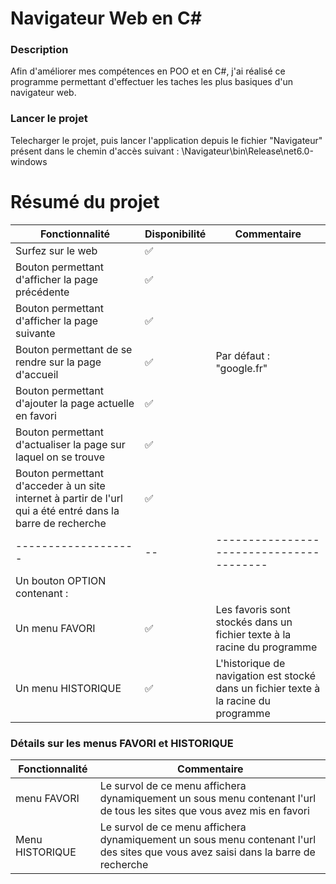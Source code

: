 # Navigateur Web en C#

### Description
Afin d'améliorer mes compétences en POO et en C#, j'ai réalisé ce programme permettant d'effectuer les taches les plus basiques d'un navigateur web.

### Lancer le projet
Telecharger le projet, puis lancer l'application depuis le fichier "Navigateur" présent dans le chemin d'accès suivant : \Navigateur\bin\Release\net6.0-windows

# Résumé du projet

| Fonctionnalité             | Disponibilité | Commentaire                                   | 
| ------------------- | -- | ---------------------------------------- | 
| Surfez sur le web | ✅             | |
| Bouton permettant d'afficher la page précédente | ✅             | |          
| Bouton permettant d'afficher la page suivante |    ✅   | |    
| Bouton permettant de se rendre sur la page d'accueil | ✅  | Par défaut : "google.fr" |          
| Bouton permettant d'ajouter la page actuelle en favori |    ✅   | |     
| Bouton permettant d'actualiser la page sur laquel on se trouve| ✅             | |          
| Bouton permettant d'acceder à un site internet à partir de l'url qui a été entré dans la barre de recherche |    ✅   | |  
| ------------------- | -- | ---------------------------------------- |            
| Un bouton OPTION contenant : |             | |          
| Un menu FAVORI |    ✅   | Les favoris sont stockés dans un fichier texte à la racine du programme |   
| Un menu HISTORIQUE |    ✅   | L'historique de navigation est stocké dans un fichier texte à la racine du programme | 

### Détails sur les menus FAVORI et HISTORIQUE
| Fonctionnalité              | Commentaire                                   | 
| ------------------- | ---------------------------------------- | 
| menu FAVORI |  Le survol de ce menu affichera dynamiquement un sous menu contenant l'url de tous les sites que vous avez mis en favori  |
| Menu HISTORIQUE         | Le survol de ce menu affichera dynamiquement un sous menu contenant l'url des sites que vous avez saisi dans la barre de recherche |
